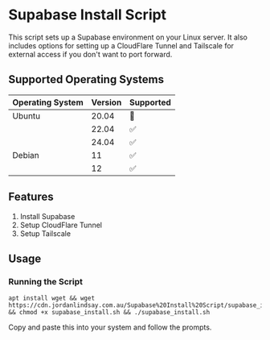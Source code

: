 # Supabase Install Script

This script sets up a Supabase environment on your Linux server. It also includes options for setting up a CloudFlare Tunnel and Tailscale for external access if you don't want to port forward.

## Supported Operating Systems
| Operating System | Version | Supported          
| ---------------- | ------- | ------------------ 
| Ubuntu           | 20.04   | :red_circle:
|                  | 22.04   | :white_check_mark: 
|                  | 24.04   | :white_check_mark:
| Debian           | 11      | :white_check_mark:
|                  | 12      | :white_check_mark:

## Features

1. Install Supabase
2. Setup CloudFlare Tunnel
3. Setup Tailscale

## Usage

### Running the Script

```
apt install wget && wget https://cdn.jordanlindsay.com.au/Supabase%20Install%20Script/supabase_install.sh && chmod +x supabase_install.sh && ./supabase_install.sh
```
Copy and paste this into your system and follow the prompts.
